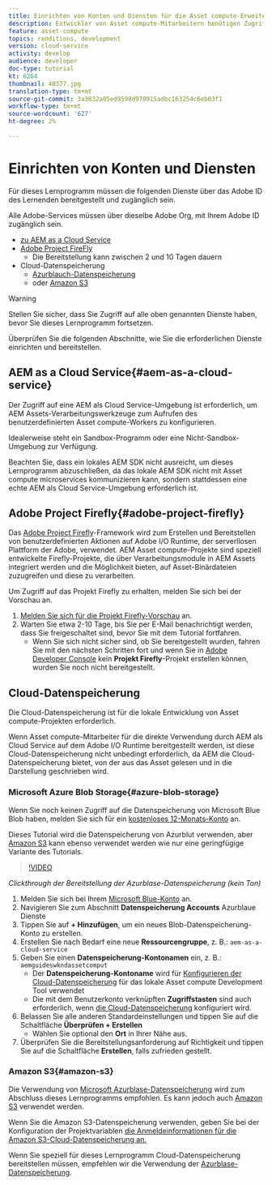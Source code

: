 ```yaml
---
title: Einrichten von Konten und Diensten für die Asset compute-Erweiterbarkeit
description: Entwickler von Asset compute-Mitarbeitern benötigen Zugriff auf Konten und Dienste, einschließlich AEM als Cloud Service, Adobe Project Firefly und Cloud-Datenspeicherung von Microsoft oder Amazon.
feature: asset-compute
topics: renditions, development
version: cloud-service
activity: develop
audience: developer
doc-type: tutorial
kt: 6264
thumbnail: 40377.jpg
translation-type: tm+mt
source-git-commit: 3a3832a05ed9598d970915adbc163254c6eb83f1
workflow-type: tm+mt
source-wordcount: '627'
ht-degree: 2%

---
```



# Einrichten von Konten und Diensten

Für dieses Lernprogramm müssen die folgenden Dienste über das Adobe ID des Lernenden bereitgestellt und zugänglich sein.

Alle Adobe-Services müssen über dieselbe Adobe Org, mit Ihrem Adobe ID zugänglich sein.

+ [ zu AEM as a Cloud Service](#aem-as-a-cloud-service)
+ [Adobe Project FireFly](#adobe-project-firefly)
   + Die Bereitstellung kann zwischen 2 und 10 Tagen dauern
+ Cloud-Datenspeicherung
   + [Azurblauch-Datenspeicherung](https://azure.microsoft.com/en-us/services/storage/blobs/)
   + oder [Amazon S3](https://aws.amazon.com/s3/?did=ft_card&amp;trk=ft_card)

>[!WARNING]
>
>Stellen Sie sicher, dass Sie Zugriff auf alle oben genannten Dienste haben, bevor Sie dieses Lernprogramm fortsetzen.
> 
> Überprüfen Sie die folgenden Abschnitte, wie Sie die erforderlichen Dienste einrichten und bereitstellen.

## AEM as a Cloud Service{#aem-as-a-cloud-service}

Der Zugriff auf eine AEM als Cloud Service-Umgebung ist erforderlich, um AEM Assets-Verarbeitungswerkzeuge zum Aufrufen des benutzerdefinierten Asset compute-Workers zu konfigurieren.

Idealerweise steht ein Sandbox-Programm oder eine Nicht-Sandbox-Umgebung zur Verfügung.

Beachten Sie, dass ein lokales AEM SDK nicht ausreicht, um dieses Lernprogramm abzuschließen, da das lokale AEM SDK nicht mit Asset compute microservices kommunizieren kann, sondern stattdessen eine echte AEM als Cloud Service-Umgebung erforderlich ist.

## Adobe Project Firefly{#adobe-project-firefly}

Das [Adobe Project Firefly](https://www.adobe.io/apis/experienceplatform/project-firefly.html)-Framework wird zum Erstellen und Bereitstellen von benutzerdefinierten Aktionen auf Adobe I/O Runtime, der serverllosen Plattform der Adobe, verwendet. AEM Asset compute-Projekte sind speziell entwickelte Firefly-Projekte, die über Verarbeitungsmodule in AEM Assets integriert werden und die Möglichkeit bieten, auf Asset-Binärdateien zuzugreifen und diese zu verarbeiten.

Um Zugriff auf das Projekt Firefly zu erhalten, melden Sie sich bei der Vorschau an.

1. [Melden Sie sich für die Projekt Firefly-Vorschau](https://adobeio.typeform.com/to/obqgRm) an.
1. Warten Sie etwa 2-10 Tage, bis Sie per E-Mail benachrichtigt werden, dass Sie freigeschaltet sind, bevor Sie mit dem Tutorial fortfahren.
   + Wenn Sie sich nicht sicher sind, ob Sie bereitgestellt wurden, fahren Sie mit den nächsten Schritten fort und wenn Sie in [Adobe Developer Console](https://console.adobe.io) kein __Projekt Firefly__-Projekt erstellen können, wurden Sie noch nicht bereitgestellt.

## Cloud-Datenspeicherung

Die Cloud-Datenspeicherung ist für die lokale Entwicklung von Asset compute-Projekten erforderlich.

Wenn Asset compute-Mitarbeiter für die direkte Verwendung durch AEM als Cloud Service auf dem Adobe I/O Runtime bereitgestellt werden, ist diese Cloud-Datenspeicherung nicht unbedingt erforderlich, da AEM die Cloud-Datenspeicherung bietet, von der aus das Asset gelesen und in die Darstellung geschrieben wird.

### Microsoft Azure Blob Storage{#azure-blob-storage}

Wenn Sie noch keinen Zugriff auf die Datenspeicherung von Microsoft Blue Blob haben, melden Sie sich für ein [kostenloses 12-Monats-Konto](https://azure.microsoft.com/en-us/free/) an.

Dieses Tutorial wird die Datenspeicherung von Azurblut verwenden, aber [Amazon S3](#amazon-s3) kann ebenso verwendet werden wie nur eine geringfügige Variante des Tutorials.

>[!VIDEO](https://video.tv.adobe.com/v/40377/?quality=12&learn=on)

_Clickthrough der Bereitstellung der Azurblase-Datenspeicherung (kein Ton)_


1. Melden Sie sich bei Ihrem [Microsoft Blue-Konto](https://azure.microsoft.com/en-us/account/) an.
1. Navigieren Sie zum Abschnitt __Datenspeicherung Accounts__ Azurblaue Dienste
1. Tippen Sie auf __+ Hinzufügen__, um ein neues Blob-Datenspeicherung-Konto zu erstellen.
1. Erstellen Sie nach Bedarf eine neue __Ressourcengruppe__, z. B.: `aem-as-a-cloud-service`
1. Geben Sie einen __Datenspeicherung-Kontonamen__ ein, z. B.: `aemguideswkndassetcomput`
   + Der __Datenspeicherung-Kontoname__ wird für [Konfigurieren der Cloud-Datenspeicherung](../develop/environment-variables.md) für das lokale Asset compute Development Tool verwendet
   + Die mit dem Benutzerkonto verknüpften __Zugriffstasten__ sind auch erforderlich, wenn [die Cloud-Datenspeicherung](../develop/environment-variables.md) konfiguriert wird.
1. Belassen Sie alle anderen Standardeinstellungen und tippen Sie auf die Schaltfläche __Überprüfen + Erstellen__
   + Wählen Sie optional den __Ort__ in Ihrer Nähe aus.
1. Überprüfen Sie die Bereitstellungsanforderung auf Richtigkeit und tippen Sie auf die Schaltfläche __Erstellen__, falls zufrieden gestellt.

### Amazon S3{#amazon-s3}

Die Verwendung von [Microsoft Azurblase-Datenspeicherung](#azure-blob-storage) wird zum Abschluss dieses Lernprogramms empfohlen. Es kann jedoch auch [Amazon S3](https://aws.amazon.com/s3/?did=ft_card&amp;trk=ft_card) verwendet werden.

Wenn Sie die Amazon S3-Datenspeicherung verwenden, geben Sie bei der Konfiguration der Projektvariablen [die Anmeldeinformationen für die Amazon S3-Cloud-Datenspeicherung an.](../develop/environment-variables.md#amazon-s3)

Wenn Sie speziell für dieses Lernprogramm Cloud-Datenspeicherung bereitstellen müssen, empfehlen wir die Verwendung der [Azurblase-Datenspeicherung](#azure-blob-storage).
